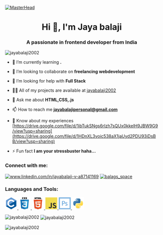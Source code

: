 [![MasterHead](https://1.bp.blogspot.com/-7A4WynwLsMw/XbBpCXG8fHI/AAAAAAAAMt4/uOa1bpLskYgrwGbllhSu2SDj_Mig8SXJQCLcBGAsYHQ/s1600/2000_600px.gif)](https://rishavchanda.io)
<h1 align="center">Hi 👋, I'm Jaya balaji</h1>
<h3 align="center">A passionate in frontend developer from India</h3>


<p align="left"> <img src="https://komarev.com/ghpvc/?username=jayabalaji2002&label=Profile%20views&color=0e75b6&style=flat" alt="jayabalaji2002" /> </p>

- 🌱 I’m currently learning **.**

- 👯 I’m looking to collaborate on **freelancing webdevelopment**

- 🤝 I’m looking for help with **Full Stack**

- 👨‍💻 All of my projects are available at [jayabalaji2002](jayabalaji2002)

- 💬 Ask me about **HTML,CSS,.js**

- 📫 How to reach me **jayabalajipersonal@gmail.com**

- 📄 Know about my experiences [https://drive.google.com/file/d/1ibTukSNgs6rIzh7sQUx0kkelH9JBW9G9/view?usp=sharing](https://drive.google.com/file/d/1HDnXL3voic538aX1jaUyd2PDU93iDsBB/view?usp=sharing)

- ⚡ Fun fact **I am your stressbuster haha...**

<h3 align="left">Connect with me:</h3>
<p align="left">
<a href="https://linkedin.com/in/www.linkedin.com/in/jayabalaji-v-a87141169" target="blank"><img align="center" src="https://raw.githubusercontent.com/rahuldkjain/github-profile-readme-generator/master/src/images/icons/Social/linked-in-alt.svg" alt="www.linkedin.com/in/jayabalaji-v-a87141169" height="30" width="40" /></a>
<a href="https://instagram.com/balags_space" target="blank"><img align="center" src="https://raw.githubusercontent.com/rahuldkjain/github-profile-readme-generator/master/src/images/icons/Social/instagram.svg" alt="balags_space" height="30" width="40" /></a>
</p>

<h3 align="left">Languages and Tools:</h3>
<p align="left"> <a href="https://www.cprogramming.com/" target="_blank" rel="noreferrer"> <img src="https://raw.githubusercontent.com/devicons/devicon/master/icons/c/c-original.svg" alt="c" width="40" height="40"/> </a> <a href="https://www.w3schools.com/css/" target="_blank" rel="noreferrer"> <img src="https://raw.githubusercontent.com/devicons/devicon/master/icons/css3/css3-original-wordmark.svg" alt="css3" width="40" height="40"/> </a> <a href="https://www.w3.org/html/" target="_blank" rel="noreferrer"> <img src="https://raw.githubusercontent.com/devicons/devicon/master/icons/html5/html5-original-wordmark.svg" alt="html5" width="40" height="40"/> </a> <a href="https://developer.mozilla.org/en-US/docs/Web/JavaScript" target="_blank" rel="noreferrer"> <img src="https://raw.githubusercontent.com/devicons/devicon/master/icons/javascript/javascript-original.svg" alt="javascript" width="40" height="40"/> </a> <a href="https://www.photoshop.com/en" target="_blank" rel="noreferrer"> <img src="https://raw.githubusercontent.com/devicons/devicon/master/icons/photoshop/photoshop-line.svg" alt="photoshop" width="40" height="40"/> </a> <a href="https://www.python.org" target="_blank" rel="noreferrer"> <img src="https://raw.githubusercontent.com/devicons/devicon/master/icons/python/python-original.svg" alt="python" width="40" height="40"/> </a> </p>

<p><img align="left" src="https://github-readme-stats.vercel.app/api/top-langs?username=jayabalaji2002&show_icons=true&locale=en&layout=compact" alt="jayabalaji2002" /></p>

<p>&nbsp;<img align="center" src="https://github-readme-stats.vercel.app/api?username=jayabalaji2002&show_icons=true&locale=en" alt="jayabalaji2002" /></p>

<p><img align="center" src="https://github-readme-streak-stats.herokuapp.com/?user=jayabalaji2002&" alt="jayabalaji2002" /></p>
